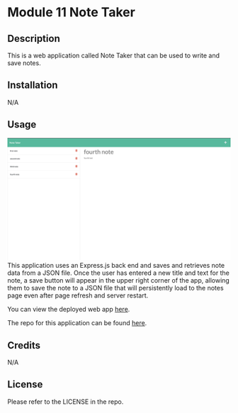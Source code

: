 # Module 11 Note Taker
## Description

This is a web application called Note Taker that can be used to write and save notes. 


## Installation


N/A



## Usage

![The web page displaying the note taker application, rendering the stored notes on one side while taking in new note information on the other](./Assets/note-taker-screenshot.png)
This application uses an Express.js back end and saves and retrieves note data from a JSON file. Once the user has entered a new title and text for the note, a save button will appear in the upper right corner of the app, allowing them to save the note to a JSON file that will persistently load to the notes page even after page refresh and server restart.

You can view the deployed web app [here](https://note-taker-reimagined-sniffle.herokuapp.com/).



The repo for this application can be found [here](https://github.com/bmckenzie88/module-11-reimagined-sniffle).


## Credits

N/A

## License

Please refer to the LICENSE in the repo.
